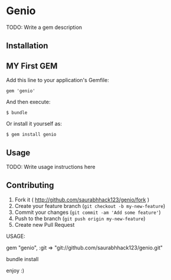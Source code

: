 # Genio

TODO: Write a gem description

## Installation
## MY First GEM
Add this line to your application's Gemfile:

    gem 'genio'

And then execute:

    $ bundle

Or install it yourself as:

    $ gem install genio

## Usage

TODO: Write usage instructions here

## Contributing

1. Fork it ( http://github.com/saurabhhack123/genio/fork )
2. Create your feature branch (`git checkout -b my-new-feature`)
3. Commit your changes (`git commit -am 'Add some feature'`)
4. Push to the branch (`git push origin my-new-feature`)
5. Create new Pull Request

USAGE:

gem "genio", :git => "git://github.com/saurabhhack123/genio.git"

bundle install

enjoy :)
